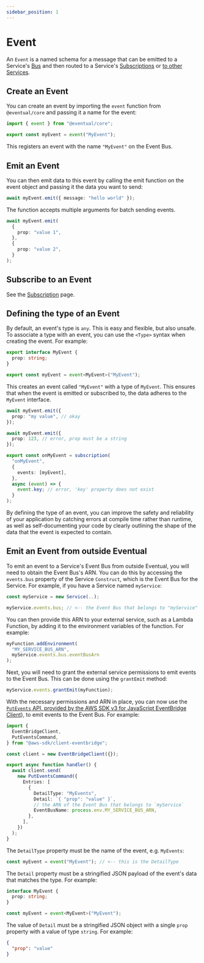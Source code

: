 ```yaml
---
sidebar_position: 1
---
```


# Event

An `Event` is a named schema for a message that can be emitted to a Service's [Bus](./bus.md) and then routed to a Service's [Subscriptions](./subscription.md) or [to other Services](./service-to-service.md).

## Create an Event

You can create an event by importing the `event` function from `@eventual/core` and passing it a name for the event:

```ts
import { event } from "@eventual/core";

export const myEvent = event("MyEvent");
```

This registers an event with the name `"MyEvent"` on the Event Bus.

## Emit an Event

You can then emit data to this event by calling the emit function on the event object and passing it the data you want to send:

```ts
await myEvent.emit({ message: "hello world" });
```

The function accepts multiple arguments for batch sending events.

```ts
await myEvent.emit(
  {
    prop: "value 1",
  },
  {
    prop: "value 2",
  }
);
```

## Subscribe to an Event

See the [Subscription](./subscription.md) page.

## Defining the type of an Event

By default, an event's type is `any`. This is easy and flexible, but also unsafe. To associate a type with an event, you can use the `<Type>` syntax when creating the event. For example:

```ts
export interface MyEvent {
  prop: string;
}

export const myEvent = event<MyEvent>("MyEvent");
```

This creates an event called `"MyEvent"` with a type of `MyEvent`. This ensures that when the event is emitted or subscribed to, the data adheres to the `MyEvent` interface.

```ts
await myEvent.emit({
  prop: "my value", // okay
});

await myEvent.emit({
  prop: 123, // error, prop must be a string
});

export const onMyEvent = subscription(
  "onMyEvent",
  {
    events: [myEvent],
  },
  async (event) => {
    event.key; // error, 'key' property does not exist
  }
);
```

By defining the type of an event, you can improve the safety and reliability of your application by catching errors at compile time rather than runtime, as well as self-documenting your code by clearly outlining the shape of the data that the event is expected to contain.

## Emit an Event from outside Eventual

To emit an event to a Service's Event Bus from outside Eventual, you will need to obtain the Event Bus's ARN. You can do this by accessing the `events.bus` property of the Service `Construct`, which is the Event Bus for the Service. For example, if you have a Service named `myService`:

```ts
const myService = new Service(..);

myService.events.bus; // <-- the Event Bus that belongs to "myService"
```

You can then provide this ARN to your external service, such as a Lambda Function, by adding it to the environment variables of the function. For example:

```ts
myFunction.addEnvironment(
  "MY_SERVICE_BUS_ARN",
  myService.events.bus.eventBusArn
);
```

Next, you will need to grant the external service permissions to emit events to the Event Bus. This can be done using the `grantEmit` method:

```ts
myService.events.grantEmit(myFunction);
```

With the necessary permissions and ARN in place, you can now use the [`PutEvents` API, provided by the AWS SDK v3 for JavaScript EventBridge Client](https://docs.aws.amazon.com/AWSJavaScriptSDK/v3/latest/clients/client-eventbridge/classes/puteventscommand.html)), to emit events to the Event Bus. For example:

```ts
import {
  EventBridgeClient,
  PutEventsCommand,
} from "@aws-sdk/client-eventbridge";

const client = new EventBridgeClient({});

export async function handler() {
  await client.send(
    new PutEventsCommand({
      Entries: [
        {
          DetailType: "MyEvents",
          Detail: `{ "prop": "value" }`,
          // the ARN of the Event Bus that belongs to `myService`
          EventBusName: process.env.MY_SERVICE_BUS_ARN,
        },
      ],
    })
  );
}
```

The `DetailType` property must be the name of the event, e.g. `MyEvents`:

```ts
const myEvent = event("MyEvent"); // <-- this is the DetailType
```

The `Detail` property must be a stringified JSON payload of the event's data that matches the type. For example:

```ts
interface MyEvent {
  prop: string;
}

const myEvent = event<MyEvent>("MyEvent");
```

The value of `Detail` must be a stringified JSON object with a single `prop` property with a value of type `string`. For example:

```json
{
  "prop": "value"
}
```
